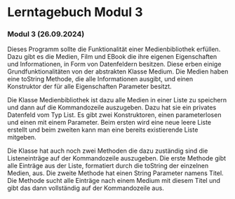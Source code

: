 # Lerntagebuch Modul 3

### Modul 3 (26.09.2024)

Dieses Programm sollte die Funktionalität einer Medienbibliothek erfüllen.
Dazu gibt es die Medien, Film und EBook die ihre eigenen Eigenschaften und Informationen, in Form
von Datenfeldern besitzen. Diese erben einige Grundfunktionalitäten von der abstrakten Klasse
Medium. Die Medien haben eine toString Methode, die alle Informationen ausgibt, und einen
Konstruktor der für alle Eigenschaften Parameter besitzt.

Die Klasse Medienbibliothek ist dazu alle Medien in einer Liste zu speichern und
dann auf die Kommandozeile auszugeben. Dazu hat sie ein privates Datenfeld vom
Typ List<Medium>. Es gibt zwei Konstruktoren, einen parameterlosen und einen mit einem Parameter.
Beim ersten wird eine neue leere Liste erstellt und beim zweiten kann man eine bereits existierende
Liste mitgeben.

Die Klasse hat auch noch zwei Methoden die dazu zuständig sind die Listeneinträge auf der Kommandozeile
auszugeben. Die erste Methode gibt alle Einträge aus der Liste, formatiert
durch die toString der einzelnen Medien, aus. Die zweite Methode hat einen String Parameter namens
Titel. Die Methode sucht alle Einträge nach einem Medium mit diesem Titel und gibt das dann vollständig
auf der Kommandozeile aus.